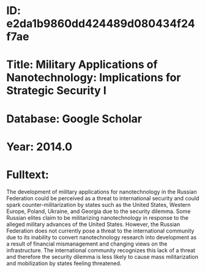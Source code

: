 # ID: e2da1b9860dd424489d080434f24f7ae
# Title: Military Applications of Nanotechnology: Implications for Strategic Security I
# Database: Google Scholar
# Year: 2014.0
# Fulltext:
The development of military applications for nanotechnology in the Russian Federation could be perceived as a threat to international security and could spark counter-militarization by states such as the United States, Western Europe, Poland, Ukraine, and Georgia due to the security dilemma.
Some Russian elites claim to be militarizing nanotechnology in response to the alleged military advances of the United States.
However, the Russian Federation does not currently pose a threat to the international community due to its inability to convert nanotechnology research into development as a result of financial mismanagement and changing views on the infrastructure.
The international community recognizes this lack of a threat and therefore the security dilemma is less likely to cause mass militarization and mobilization by states feeling threatened.